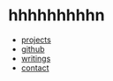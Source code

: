 # hhhhhhhhhn
- [projects](./projects.md)
- [github](https://github.com/hhhhhhhhhn)
- [writings](./writings/index.md)
- [contact](mailto:hhhhhhhhhn@protonmail.com)
